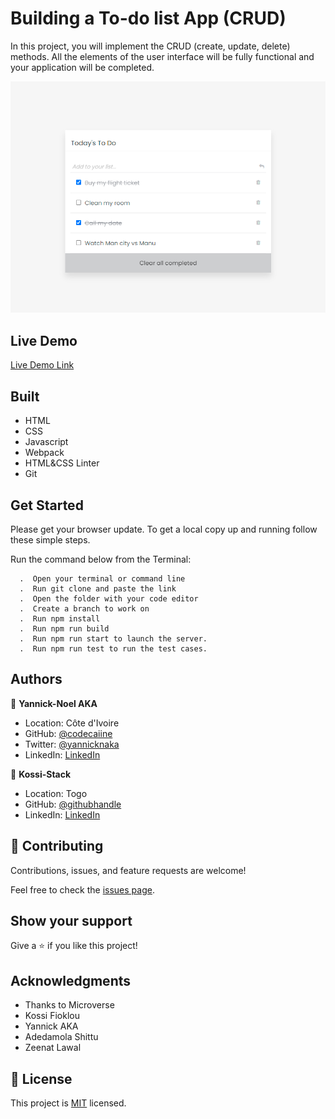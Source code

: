 # Building a To-do list App (CRUD)

In this project, you will implement the CRUD (create, update, delete) methods. All the elements of the user interface will be fully functional and your application will be completed.


![screenshot](./src/demo-rm.PNG)

 

## Live Demo

[Live Demo Link](https://codecaiine.github.io/todo-list-app/)
 
## Built 
- HTML
- CSS
- Javascript
- Webpack 
- HTML&CSS Linter
- Git

## Get Started

Please get your browser update.
To get a local copy up and running follow these simple steps.

Run the command below from the Terminal:

      .  Open your terminal or command line
      .  Run git clone and paste the link
      .  Open the folder with your code editor
      .  Create a branch to work on
      .  Run npm install
      .  Run npm run build
      .  Run npm run start to launch the server.
      .  Run npm run test to run the test cases.


## Authors

👤 **Yannick-Noel AKA**

- Location: Côte d'Ivoire
- GitHub: [@codecaiine](https://github.com/codecaiine)
- Twitter: [@yannicknaka](https://twitter.com/yannicknaka)
- LinkedIn: [LinkedIn](https://www.linkedin.com/in/yannick-no%C3%ABl-aka/)

👤 **Kossi-Stack**

- Location: Togo
- GitHub: [@githubhandle](https://github.com/Kossi-stack/Mobile_Version_Skeleton)
- LinkedIn: [LinkedIn](https://www.linkedin.com/in/kossifioklou2406/)


## 🤝 Contributing

Contributions, issues, and feature requests are welcome!

Feel free to check the [issues page](https://github.com/codecaiine/todo-list-app/issues).

## Show your support

Give a ⭐️ if you like this project!

## Acknowledgments

- Thanks to Microverse
- Kossi Fioklou
- Yannick AKA
- Adedamola Shittu
- Zeenat Lawal

## 📝 License

This project is [MIT](./MIT.md) licensed.
